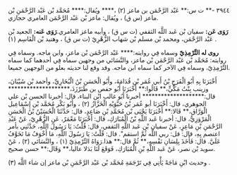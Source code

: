 ٣٩٤٤ -** ت س:** عَبْد الرَّحْمَن بن ماعز (٢) ،**** ويُقال:**** مُحَمَّد بْن عَبْد الرَّحْمَنِ بْن ماعز (س ق) ، ويُقال: ماعز بْن عَبْد الرَّحْمَن العامري حجازي.

**رَوَى عَن:** سفيان بْن عَبد اللَّه الثقفي (ت س ق) ، وأبيه ماعز العامري.**رَوَى عَنه:** الجعيد بْن عَبْد الرَّحْمَن، ومحمد بْن مسلم بْن شهاب الزُّهْرِيّ (ت س ق) ، وهنيد بْن الْقَاسِم (١) .

**روى له التِّرْمِذِيّ** وسماه فِي روايته:**** عَبْد الرَّحْمَن بْن ماعز، وابن ماجه. وسماه فِي روايته: مُحَمَّد بْن عَبْد الرَّحْمَن بْن ماعز، والنَّسَائي من وجهين سماه فِي أحدهما كما سماه التِّرْمِذِيّ، وسماه فِي الآخر كما سماه ابن ماجه. وقد وقع لنا حديثه بعلو من الوجهين جميعا.

أَخْبَرَنَا بِهِ أَبُو الْفَرَجِ بْنُ أَبي عُمَر بْنِ قُدَامَةَ، وأَبُو الْحَسَنِ بْنُ الْبُخَارِيِّ، وأحمد بْن شَيْبَانَ، وزينب بِنْتُ مَكِّيٍّ،** قَالُوا:** أَخْبَرَنَا أَبُو حفص بن طَبَرْزَذَ،******************** قال:******************** أخبرنا أَبُو غالب ابْن البناء، قال: أخبرنا الحسن بْن علي الجوهري، قال: أَخْبَرَنَا أبو عُمَر بْنُ حَيَّوَيْهِ الْخَزَّازُ (٢) ، وأَبُو بَكْر مُحَمَّد بْن إِسْمَاعِيل الْوَرَّاق،** قَالا:** أَخْبَرَنَا يَحْيَى بْن مُحَمَّدِ بْنِ صَاعِدٍ، قال: حَدَّثَنَا الْحُسَيْنُ بْنُ الْحَسَنِ الْمَرْوَزِيُّ، قال: أخبرنا عَبد اللَّهِ بْنُ الْمُبَارَكِ، قال: أَخْبَرَنَا مَعْمَرٌ، عَنِ الزُّهْرِيّ، عَنْ عَبْدِ الرَّحْمَنِ بْنِ مَاعِزٍ، عَنْ سفيان بْن عَبد اللَّهِ الثقفي، قال: قُلْتُ: يَا رَسُولَ اللَّهِ، حَدَّثَنِي بأمر اعتصم بِهِ، قال: قل: ربي اللَّه ثُمَّ استقم". قال: قُلْتُ: يَا رَسُولَ اللَّهِ، مَا أَخْوَفُ مَا تَخَوَّفُ عَلَيَّ. قال: فَأَخَذَ بِلِسَانِ نَفْسِهِ،** ثُمَّ قال:** هذا.رَوَاهُ التِّرْمِذِيّ (١) ، والنَّسَائي (٢) ، عَنْ سويد بْن نصر، عَنْ عَبد اللَّهِ بْنِ الْمُبَارَكِ، فَوَقَعَ لَنَا بَدَلا عاليا،** وَقَال:** حسن صحيح.

وحديث ابْنِ مَاجَهْ يَأْتِي فِي تَرْجَمَةِ مُحَمَّد بْن عَبْد الرَّحْمَنِ بْن ماعز إن شاء اللَّه (٣) .